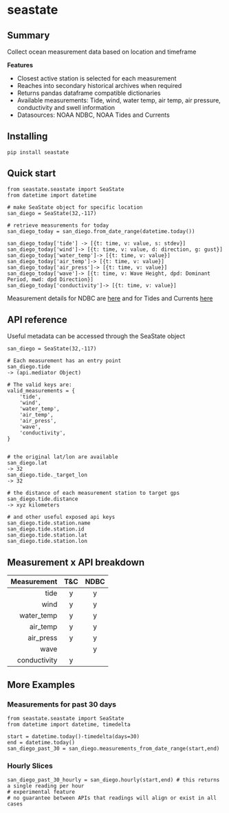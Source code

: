 # seastate

## Summary

Collect ocean measurement data based on location and timeframe

**Features**

- Closest active station is selected for each measurement
- Reaches into secondary historical archives when required
- Returns pandas dataframe compatible dictionaries
- Available measurements: Tide, wind, water temp, air temp, air pressure, conductivity and swell information
- Datasources: NOAA NDBC, NOAA Tides and Currents

## Installing

`pip install seastate`

## Quick start

```
from seastate.seastate import SeaState
from datetime import datetime

# make SeaState object for specific location
san_diego = SeaState(32,-117)

# retrieve measurements for today
san_diego_today = san_diego.from_date_range(datetime.today())

san_diego_today['tide'] -> [{t: time, v: value, s: stdev}]
san_diego_today['wind']-> [{t: time, v: value, d: direction, g: gust}]
san_diego_today['water_temp']-> [{t: time, v: value}]
san_diego_today['air_temp']-> [{t: time, v: value}]
san_diego_today['air_press']-> [{t: time, v: value}]
san_diego_today['wave']-> [{t: time, v: Wave Height, dpd: Dominant Period, mwd: dpd Direction}]
san_diego_today['conductivity']-> [{t: time, v: value}]
```

Measurement details for NDBC are [here](https://www.ndbc.noaa.gov/measdes.shtml) and for Tides and Currents [here](https://api.tidesandcurrents.noaa.gov/api/prod/responseHelp.html)

## API reference

Useful metadata can be accessed through the SeaState object

```
san_diego = SeaState(32,-117)

# Each measurement has an entry point
san_diego.tide
-> (api.mediator Object)

# The valid keys are:
valid_measurements = {
    'tide',
    'wind',
    'water_temp',
    'air_temp',
    'air_press',
    'wave',
    'conductivity',
}


# the original lat/lon are available
san_diego.lat
-> 32
san_diego.tide._target_lon
-> 32

# the distance of each measurement station to target gps
san_diego.tide.distance
-> xyz kilometers

# and other useful exposed api keys
san_diego.tide.station.name
san_diego.tide.station.id
san_diego.tide.station.lat
san_diego.tide.station.lon

```

## Measurement x API breakdown

|  Measurement | T&C | NDBC |
| -----------: | :-: | :--: |
|         tide |  y  |  y   |
|         wind |  y  |  y   |
|   water_temp |  y  |  y   |
|     air_temp |  y  |  y   |
|    air_press |  y  |  y   |
|         wave |     |  y   |
| conductivity |  y  |      |

## More Examples

### Measurements for past 30 days

```
from seastate.seastate import SeaState
from datetime import datetime, timedelta

start = datetime.today()-timedelta(days=30)
end = datetime.today()
san_diego_past_30 = san_diego.measurements_from_date_range(start,end)
```

### Hourly Slices

```
san_diego_past_30_hourly = san_diego.hourly(start,end) # this returns a single reading per hour
# experimental feature
# no guarantee between APIs that readings will align or exist in all cases
```
